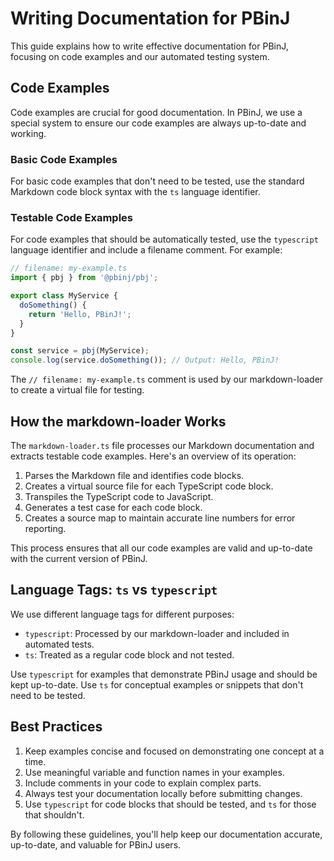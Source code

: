 # Writing Documentation for PBinJ

This guide explains how to write effective documentation for PBinJ, focusing on code examples and our automated testing system.

## Code Examples

Code examples are crucial for good documentation. In PBinJ, we use a special system to ensure our code examples are always up-to-date and working.

### Basic Code Examples

For basic code examples that don't need to be tested, use the standard Markdown code block syntax with the `ts` language identifier.

### Testable Code Examples

For code examples that should be automatically tested, use the `typescript` language identifier and include a filename comment. For example:

```typescript
// filename: my-example.ts
import { pbj } from '@pbinj/pbj';

export class MyService {
  doSomething() {
    return 'Hello, PBinJ!';
  }
}

const service = pbj(MyService);
console.log(service.doSomething()); // Output: Hello, PBinJ!
```

The `// filename: my-example.ts` comment is used by our markdown-loader to create a virtual file for testing.

## How the markdown-loader Works

The `markdown-loader.ts` file processes our Markdown documentation and extracts testable code examples. Here's an overview of its operation:

1. Parses the Markdown file and identifies code blocks.
2. Creates a virtual source file for each TypeScript code block.
3. Transpiles the TypeScript code to JavaScript.
4. Generates a test case for each code block.
5. Creates a source map to maintain accurate line numbers for error reporting.

This process ensures that all our code examples are valid and up-to-date with the current version of PBinJ.

## Language Tags: `ts` vs `typescript`

We use different language tags for different purposes:

- `typescript`: Processed by our markdown-loader and included in automated tests.
- `ts`: Treated as a regular code block and not tested.

Use `typescript` for examples that demonstrate PBinJ usage and should be kept up-to-date. Use `ts` for conceptual examples or snippets that don't need to be tested.

## Best Practices

1. Keep examples concise and focused on demonstrating one concept at a time.
2. Use meaningful variable and function names in your examples.
3. Include comments in your code to explain complex parts.
4. Always test your documentation locally before submitting changes.
5. Use `typescript` for code blocks that should be tested, and `ts` for those that shouldn't.

By following these guidelines, you'll help keep our documentation accurate, up-to-date, and valuable for PBinJ users.